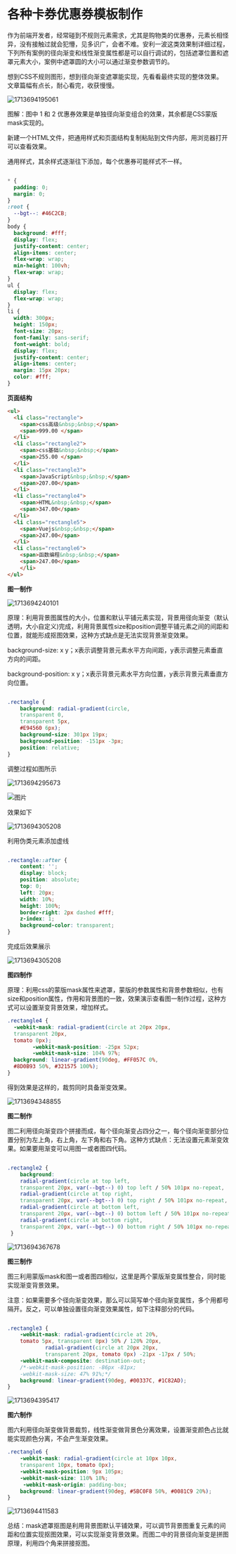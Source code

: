 # 各种卡券优惠券模板制作

​      作为前端开发者，经常碰到不规则元素需求，尤其是购物类的优惠券，元素长相怪异，没有接触过就会犯懵，见多识广，会者不难。安利一波这类效果制详细过程，下列所有案例的径向渐变和线性渐变属性都是可以自行调试的，包括遮罩位置和遮罩元素大小，案例中遮罩圆的大小可以通过渐变参数调节的。

​       想到CSS不规则图形，想到径向渐变遮罩能实现，先看看最终实现的整体效果。文章篇幅有点长，耐心看完，收获慢慢。

![1713694195061](C:\Users\Administrator\AppData\Roaming\Typora\typora-user-images\1713694195061.png)

图解：图中 1 和 2 优惠券效果是单独径向渐变组合的效果，其余都是CSS蒙版mask实现的。

新建一个HTML文件，把通用样式和页面结构复制粘贴到文件内部，用浏览器打开可以查看效果。

通用样式，其余样式逐渐往下添加，每个优惠券可能样式不一样。

```css

* {
  padding: 0;
  margin: 0;
}
:root {
  --bgt--: #46C2CB;
}
body {
  background: #fff;
  display: flex;
  justify-content: center;
  align-items: center;
  flex-wrap: wrap;
  min-height: 100vh;
  flex-wrap: wrap;
}
ul {
  display: flex;
  flex-wrap: wrap;
}
li {
  width: 300px;
  height: 150px;
  font-size: 20px;
  font-family: sans-serif;
  font-weight: bold;
  display: flex;
  justify-content: center;
  align-items: center;
  margin: 15px 20px;
  color: #fff;
}
```

**页面结构**

```html
<ul>
  <li class="rectangle">
    <span>css高级&nbsp;&nbsp;</span>
    <span>999.00 </span>
  </li>
  <li class="rectangle2"> 
    <span>css基础&nbsp;&nbsp;</span>
    <span>255.00 </span> 
  </li>
  <li class="rectangle3">
    <span>JavaScript&nbsp;&nbsp;</span>
    <span>207.00</span>
  </li>
  <li class="rectangle4">
    <span>HTML&nbsp;&nbsp;</span>
    <span>347.00</span>
  </li>
  <li class="rectangle5">
    <span>Vuejs&nbsp;&nbsp;</span>
    <span>247.00</span>
  </li>
  <li class="rectangle6">
    <span>函数编程&nbsp;&nbsp;</span>
    <span>247.00</span>
    </li>
</ul>
```



**图一制作**

![1713694240101](C:\Users\Administrator\AppData\Roaming\Typora\typora-user-images\1713694240101.png)

原理：利用背景图属性的大小，位置和默认平铺元素实现，背景用径向渐变（默认透明，大小自定义)完成，利用背景属性size和position调整平铺元素之间的间距和位置，就能形成抠图效果，这种方式缺点是无法实现背景渐变效果。

background-size: x y；x表示调整背景元素水平方向间距，y表示调整元素垂直方向的间距。

background-position: x y；x表示背景元素水平方向位置，y表示背景元素垂直方向位置。

```css

.rectangle {
    background: radial-gradient(circle, 
    transparent 0, 
    transparent 5px, 
    #E94560 6px);
    background-size: 301px 19px;
    background-position: -151px -3px;
    position: relative;
}
```

调整过程如图所示

![1713694295673](C:\Users\Administrator\AppData\Roaming\Typora\typora-user-images\1713694295673.png)

![图片](https://mmbiz.qpic.cn/mmbiz_gif/ODiaMNroZ9t9c448gJKWzxEibAQenWMQVI5g9Ol1TE34tsC1Hp2laCqeot3ds1wx0lczqAQZHCNl5aRHXFyQXEUA/640?wx_fmt=gif&tp=wxpic&wxfrom=5&wx_lazy=1)

效果如下

![1713694305208](C:\Users\Administrator\AppData\Roaming\Typora\typora-user-images\1713694305208.png)

利用伪类元素添加虚线

```css

.rectangle::after {
    content: '';
    display: block;
    position: absolute;
    top: 0;
    left: 20px;
    width: 10%;
    height: 100%;
    border-right: 2px dashed #fff;
    z-index: 1;
    background-color: transparent;
}
```

完成后效果展示

![1713694305208](C:\Users\Administrator\AppData\Roaming\Typora\typora-user-images\1713694305208.png)

**图四制作**

原理：利用css的蒙版mask属性来遮罩，蒙版的参数属性和背景参数相似，也有size和position属性，作用和背景图的一致，效果演示查看图一制作过程，这种方式可以设置渐变背景效果，增加样式。

```css
.rectangle4 {
  -webkit-mask: radial-gradient(circle at 20px 20px, 
  transparent 20px, 
  tomato 0px);
        -webkit-mask-position: -25px 52px;
        -webkit-mask-size: 104% 97%;
  background: linear-gradient(90deg, #FF057C 0%, 
  #8D0B93 50%, #321575 100%);
}
```

得到效果是这样的，裁剪同时具备渐变效果。

![1713694348855](C:\Users\Administrator\AppData\Roaming\Typora\typora-user-images\1713694348855.png)

**图二制作**

图二利用径向渐变四个拼接而成，每个径向渐变占四分之一，每个径向渐变部分位置分别为左上角，右上角，左下角和右下角。这种方式缺点：无法设置元素渐变效果。如果要用渐变可以用图一或者图四代码。

```css

.rectangle2 {
    background: 
    radial-gradient(circle at top left, 
    transparent 20px, var(--bgt--) 0) top left / 50% 101px no-repeat,
    radial-gradient(circle at top right, 
    transparent 20px, var(--bgt--) 0) top right / 50% 101px no-repeat,
    radial-gradient(circle at bottom left, 
    transparent 20px, var(--bgt--) 0) bottom left / 50% 101px no-repeat,
    radial-gradient(circle at bottom right, 
    transparent 20px, var(--bgt--) 0) bottom right / 50% 101px no-repeat;
 }
```

![1713694367678](C:\Users\Administrator\AppData\Roaming\Typora\typora-user-images\1713694367678.png)

**图三制作**

图三利用蒙版mask和图一或者图四相似，这里是两个蒙版渐变属性整合，同时能实现渐变背景效果。

注意：如果需要多个径向渐变效果，那么可以简写单个径向渐变属性，多个用都号隔开。反之，可以单独设置径向渐变效果属性，如下注释部分的代码。

```css

.rectangle3 {
    -webkit-mask: radial-gradient(circle at 20%, 
    tomato 5px, transparent 0px) 50% / 120% 20px, 
            radial-gradient(circle at 20px 20px, 
            transparent 20px, tomato 0px) -21px -17px / 50%;
    -webkit-mask-composite: destination-out;
    /*-webkit-mask-position: -86px -81px;
    -webkit-mask-size: 47% 91%;*/
    background: linear-gradient(90deg, #00337C, #1C82AD);
}
```

![1713694395417](C:\Users\Administrator\AppData\Roaming\Typora\typora-user-images\1713694395417.png)

**图六制作**

图六利用径向渐变做背景裁剪，线性渐变做背景色分离效果，设置渐变颜色占比就能实现颜色分离，不会产生渐变效果。

```css
.rectangle6 {
    -webkit-mask: radial-gradient(circle at 10px 10px, 
    transparent 10px, tomato 0px);
    -webkit-mask-position: 9px 105px;
    -webkit-mask-size: 110% 18%;
     -webkit-mask-origin: padding-box;
    background: linear-gradient(90deg, #5BC0F8 50%, #0081C9 20%);
}
```

![1713694411583](C:\Users\Administrator\AppData\Roaming\Typora\typora-user-images\1713694411583.png)

总结：mask遮罩抠图是利用背景图默认平铺效果，可以调节背景图重复元素的间距和位置实现抠图效果，可以实现渐变背景效果。而图二中的背景径向渐变是拼图原理，利用四个角来拼接抠图。